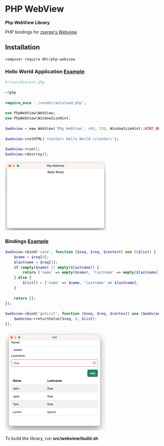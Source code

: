 # PHP WebView

**Php WebView Library**

PHP bindings for [zserge's Webview](https://github.com/webview/webview)

## Installation

```shell
composer require 0hr/php-webview
```

### Hello World Application [Example](https://github.com/0hr/php-webview/tree/main/examples/helloworld)

```php
#!/usr/bin/env php

<?php

require_once './vendor/autoload.php';

use PhpWebView\WebView;
use PhpWebView\WindowSizeHint;

$webview = new WebView('Php WebView', 480, 320, WindowSizeHint::HINT_NONE, true);

$webview->setHTML('<center> Hello World </center>');

$webview->run();
$webview->destroy();

```

<img src="examples/helloworld/helloworld.png" width="330px">

### Bindings [Example](https://github.com/0hr/php-webview/tree/main/examples/bindings)

```php
$webview->bind('save', function ($seq, $req, $context) use (&$list) {
    $name = $req[0];
    $lastname = $req[1];
    if (empty($name) || empty($lastname)) {
        return ['name' => empty($name), 'lastname' => empty($lastname)];
    } else {
        $list[] = ['name' => $name, 'lastname' => $lastname];
    }

    return [];
});

$webview->bind('getList', function ($seq, $req, $context) use ($webview, &$list) {
    $webview->returnValue($seq, 0, $list);
});
```

<img src="examples/bindings/binding.png" width="330px">

To build the library, run **src/webview/build.sh**
